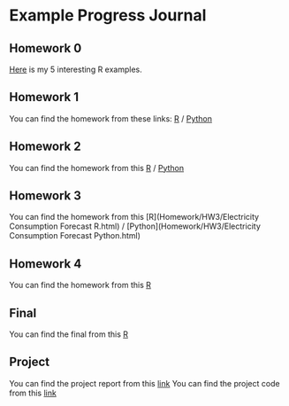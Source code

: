 # Example Progress Journal

## Homework 0

[Here](Homework/HW0/Examples.html) is my 5 interesting R examples.

## Homework 1

You can find the homework from these links: [R](Homework/HW1/Sport-Forcasting-R.html) / [Python](Homework/HW1/Sport-Forcasting-Python.html)

## Homework 2

You can find the homework from this [R](Homework/HW2/PCA-uWaveGestureLibrary-R.html) / [Python](Homework/HW2/PCA-uWaveGestureLibrary-Python.html)

## Homework 3

You can find the homework from this [R](Homework/HW3/Electricity Consumption Forecast R.html) / [Python](Homework/HW3/Electricity Consumption Forecast Python.html)

## Homework 4

You can find the homework from this [R](Homework/HW4/Model-Performance-R.html)

## Final

You can find the final from this [R](Homework/Final/MIL.html)

## Project

You can find the project report from this [link](Project/IE582_ProjectReport.html)
You can find the project code from this [link](Project/Project.html)
